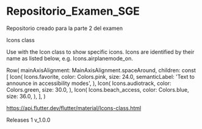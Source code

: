 # Repositorio_Examen_SGE
Repositorio creado para la parte 2 del examen 


Icons class

Use with the Icon class to show specific icons. Icons are identified by their name as listed below, e.g. Icons.airplanemode_on.


Row(
  mainAxisAlignment: MainAxisAlignment.spaceAround,
  children: const <Widget>[
    Icon(
      Icons.favorite,
      color: Colors.pink,
      size: 24.0,
      semanticLabel: 'Text to announce in accessibility modes',
    ),
    Icon(
      Icons.audiotrack,
      color: Colors.green,
      size: 30.0,
    ),
    Icon(
      Icons.beach_access,
      color: Colors.blue,
      size: 36.0,
    ),
  ],
)

https://api.flutter.dev/flutter/material/Icons-class.html

Releases 1
v_1.0.0

